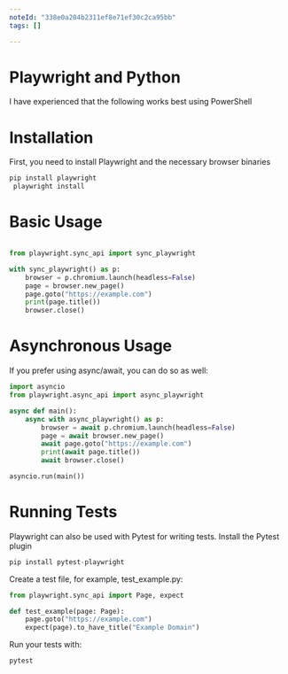 ```yaml
---
noteId: "338e0a204b2311ef8e71ef30c2ca95bb"
tags: []

---
```


# Playwright and Python

I have experienced that the following works best using PowerShell

# Installation


First, you need to install Playwright and the necessary browser binaries

```markdown
pip install playwright  
 playwright install  
```


# Basic Usage

```python

from playwright.sync_api import sync_playwright

with sync_playwright() as p:
    browser = p.chromium.launch(headless=False)
    page = browser.new_page()
    page.goto("https://example.com")
    print(page.title())
    browser.close()


```

# Asynchronous Usage
If you prefer using async/await, you can do so as well:

```python
import asyncio
from playwright.async_api import async_playwright

async def main():
    async with async_playwright() as p:
        browser = await p.chromium.launch(headless=False)
        page = await browser.new_page()
        await page.goto("https://example.com")
        print(await page.title())
        await browser.close()

asyncio.run(main())

```

# Running Tests
Playwright can also be used with Pytest for writing tests. Install the Pytest plugin


```python
pip install pytest-playwright

```
Create a test file, for example, test_example.py:

```python
from playwright.sync_api import Page, expect

def test_example(page: Page):
    page.goto("https://example.com")
    expect(page).to_have_title("Example Domain")

```

Run your tests with:

```python
pytest
```

